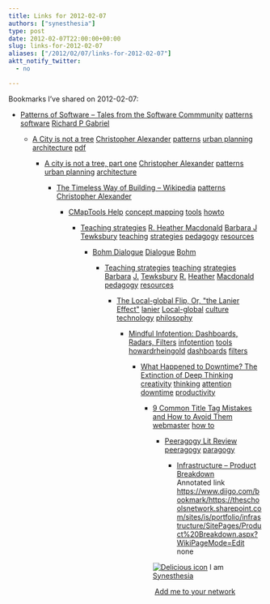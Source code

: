 ```yaml
---
title: Links for 2012-02-07
authors: ["synesthesia"]
type: post
date: 2012-02-07T22:00:00+00:00
slug: links-for-2012-02-07 
aliases: ["/2012/02/07/links-for-2012-02-07"]
aktt_notify_twitter:
  - no

---
```

Bookmarks I&#8217;ve shared on 2012-02-07:

  * [Patterns of Software &#8211; Tales from the Software Commmunity][1] 
    [patterns][2] [software][3] [Richard P Gabriel][4] </li> 
    
      * [A City is not a tree][5] 
        [Christopher Alexander][6] [patterns][2] [urban planning][7] [architecture][8] [pdf][9] </li> 
        
          * [A city is not a tree, part one][10] 
            [Christopher Alexander][6] [patterns][2] [urban planning][7] [architecture][8] </li> 
            
              * [The Timeless Way of Building &#8211; Wikipedia][11] 
                [patterns][2] [Christopher Alexander][6] </li> 
                
                  * [CMapTools Help][12] 
                    [concept mapping][13] [tools][14] [howto][15] </li> 
                    
                      * [Teaching strategies][16] 
                        [R. Heather Macdonald][17] [Barbara J Tewksbury][18] [teaching][19] [strategies][20] [pedagogy][21] [resources][22] </li> 
                        
                          * [Bohm Dialogue][23] 
                            [Dialogue][24] [Bohm][25] </li> 
                            
                              * [Teaching strategies][16] 
                                [teaching][19] [strategies][20] [Barbara][26] [J.][27] [Tewksbury][28] [R.][29] [Heather][30] [Macdonald][31] [pedagogy][21] [resources][22] </li> 
                                
                                  * [The Local-global Flip, Or, "the Lanier Effect"][32] 
                                    [lanier][33] [Local-global][34] [culture][35] [technology][36] [philosophy][37] </li> 
                                    
                                      * [Mindful Infotention: Dashboards, Radars, Filters][38] 
                                        [infotention][39] [tools][14] [howardrheingold][40] [dashboards][41] [filters][42] </li> 
                                        
                                          * [What Happened to Downtime? The Extinction of Deep Thinking][43] 
                                            [creativity][44] [thinking][45] [attention][46] [downtime][47] [productivity][48] </li> 
                                            
                                              * [9 Common Title Tag Mistakes and How to Avoid Them][49] 
                                                [webmaster][50] [how to][51] </li> 
                                                
                                                  * [Peeragogy Lit Review][52] 
                                                    [peeragogy][53] [paragogy][54] </li> 
                                                    
                                                      * [Infrastructure &#8211; Product Breakdown][55]  
                                                        Annotated link https://www.diigo.com/bookmark/https://theschoolsnetwork.sharepoint.com/sites/is/portfolio/infrastructure/SitePages/Product%20Breakdown.aspx?WikiPageMode=Edit  
                                                        none</ul> 
                                                    
                                                    <p class="deliciouslink">
                                                      <a href="https://del.icio.us/synesthesia" title="See all my bookmarks on del.icio.us"><img src="https://www.synesthesia.co.uk/images/deliciousicon.jpg" alt="Delicious icon" /></a>&nbsp;I am <a href="https://del.icio.us/synesthesia" title="See all my bookmarks on del.icio.us">Synesthesia</a>
                                                    </p>
                                                    
                                                    <p class="deliciouslink">
                                                      <a href="https://del.icio.us/network?add=synesthesia" title="Add me to your del.icio.us network"><img src="https://www.synesthesia.co.uk/images/add.gif" alt="" /></a>&nbsp;<a href="https://del.icio.us/network?add=synesthesia" title="Add me to your del.icio.us network">Add me to your network</a>
                                                    </p>

 [1]: https://dreamsongs.net/Files/PatternsOfSoftware.pdf
 [2]: https://www.delicious.com/synesthesia/patterns
 [3]: https://www.delicious.com/synesthesia/software
 [4]: https://www.delicious.com/synesthesia/Richard+P+Gabriel
 [5]: https://www.chrisgagern.de/Media/A_City_is_not_a_tree.pdf
 [6]: https://www.delicious.com/synesthesia/Christopher+Alexander
 [7]: https://www.delicious.com/synesthesia/urban+planning
 [8]: https://www.delicious.com/synesthesia/architecture
 [9]: https://www.delicious.com/synesthesia/pdf
 [10]: https://www.rudi.net/pages/8755
 [11]: https://en.wikipedia.org/wiki/The_Timeless_Way_of_Building
 [12]: https://cmap.ihmc.us/Support/Help
 [13]: https://www.delicious.com/synesthesia/concept+mapping
 [14]: https://www.delicious.com/synesthesia/tools
 [15]: https://www.delicious.com/synesthesia/howto
 [16]: https://serc.carleton.edu/NAGTWorkshops/coursedesign/tutorial/strategies.html
 [17]: https://www.delicious.com/synesthesia/R.+Heather+Macdonald
 [18]: https://www.delicious.com/synesthesia/Barbara+J+Tewksbury
 [19]: https://www.delicious.com/synesthesia/teaching
 [20]: https://www.delicious.com/synesthesia/strategies
 [21]: https://www.delicious.com/synesthesia/pedagogy
 [22]: https://www.delicious.com/synesthesia/resources
 [23]: https://en.wikipedia.org/wiki/Bohm_Dialogue
 [24]: https://www.delicious.com/synesthesia/Dialogue
 [25]: https://www.delicious.com/synesthesia/Bohm
 [26]: https://www.delicious.com/synesthesia/Barbara
 [27]: https://www.delicious.com/synesthesia/J.
 [28]: https://www.delicious.com/synesthesia/Tewksbury
 [29]: https://www.delicious.com/synesthesia/R.
 [30]: https://www.delicious.com/synesthesia/Heather
 [31]: https://www.delicious.com/synesthesia/Macdonald
 [32]: https://edge.org/conversation/the-local-global-flip
 [33]: https://www.delicious.com/synesthesia/lanier
 [34]: https://www.delicious.com/synesthesia/Local-global
 [35]: https://www.delicious.com/synesthesia/culture
 [36]: https://www.delicious.com/synesthesia/technology
 [37]: https://www.delicious.com/synesthesia/philosophy
 [38]: https://blog.sfgate.com/rheingold/2009/09/01/mindful-infotention-dashboards-radars-filters
 [39]: https://www.delicious.com/synesthesia/infotention
 [40]: https://www.delicious.com/synesthesia/howardrheingold
 [41]: https://www.delicious.com/synesthesia/dashboards
 [42]: https://www.delicious.com/synesthesia/filters
 [43]: https://the99percent.com/articles/6947/what-happened-to-downtime-the-extinction-of-deep-thinking-sacred-space
 [44]: https://www.delicious.com/synesthesia/creativity
 [45]: https://www.delicious.com/synesthesia/thinking
 [46]: https://www.delicious.com/synesthesia/attention
 [47]: https://www.delicious.com/synesthesia/downtime
 [48]: https://www.delicious.com/synesthesia/productivity
 [49]: https://www.sitepronews.com/2012/02/05/9-common-title-tag-mistakes-and-how-to-avoid-them
 [50]: https://www.delicious.com/synesthesia/webmaster
 [51]: https://www.delicious.com/synesthesia/how+to
 [52]: https://docs.google.com/document/d/14GtDeiMkA61B7vPDSPGLfIzGumOyDhGIlLNcQCv0gec/edit?hl=en_US
 [53]: https://www.delicious.com/synesthesia/peeragogy
 [54]: https://www.delicious.com/synesthesia/paragogy
 [55]: https://theschoolsnetwork.sharepoint.com/sites/is/portfolio/infrastructure/SitePages/Product%20Breakdown.aspx?WikiPageMode=Edit